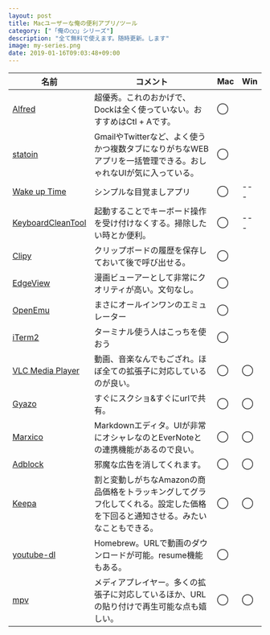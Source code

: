 ```yaml
---
layout: post
title: Macユーザーな俺の便利アプリ/ツール
category: ["「俺の◯◯」シリーズ"]
description: "全て無料で使えます。随時更新。します"
image: my-series.png
date: 2019-01-16T09:03:48+09:00
---
```


|名前|コメント|Mac|Win|
|---|---|---|---|
|[Alfred](https://www.alfredapp.com/)|超優秀。これのおかげで、Dockは全く使っていない。おすすめはCtl + Aです。|◯|
|[statoin](https://getstation.com/)|GmailやTwitterなど、よく使うかつ複数タブになりがちなWEBアプリを一括管理できる。おしゃれなUIが気に入っている。|◯|
|[Wake up Time](https://itunes.apple.com/jp/app/wake-up-time-alarm-clock/id495945638?mt=12)|シンプルな目覚ましアプリ|◯|---|
|[KeyboardCleanTool](https://folivora.ai/downloads/)|起動することでキーボード操作を受け付けなくする。掃除したい時とか便利。|◯|---|
|[Clipy](https://clipy-app.com/)|クリップボードの履歴を保存しておいて後で呼び出せる。|◯||
|[EdgeView](http://edgeview.co.kr/ja/%E4%BB%95%E6%A7%98/)|漫画ビューアーとして非常にクオリティが高い。文句なし。|◯||
|[OpenEmu](https://openemu.org/)|まさにオールインワンのエミュレーター|◯||
|[iTerm2](https://www.iterm2.com/)|ターミナル使う人はこっちを使おう|◯|
|[VLC Media Player](https://www.videolan.org/index.ja.html)|動画、音楽なんでもござれ。ほぼ全ての拡張子に対応しているのが良い。|◯|◯|
|[Gyazo](https://gyazo.com/captures)|すぐにスクショ&すぐにurlで共有。|◯|◯|
|[Marxico](https://chrome.google.com/webstore/detail/marxico/kidnkfckhbdkfgbicccmdggmpgogehop)|Markdownエディタ。UIが非常にオシャレなのとEverNoteとの連携機能があるので良い。|◯|◯|
|[Adblock](https://chrome.google.com/webstore/detail/adblock/gighmmpiobklfepjocnamgkkbiglidom?hl=ja)|邪魔な広告を消してくれます。|◯|◯|
|[Keepa](https://chrome.google.com/webstore/detail/keepa-amazon-price-tracke/neebplgakaahbhdphmkckjjcegoiijjo?hl=ja)|割と変動しがちなAmazonの商品価格をトラッキングしてグラフ化してくれる。設定した価格を下回ると通知させる。みたいなこともできる。|◯|◯|
|[youtube-dl](https://rg3.github.io/youtube-dl/)|Homebrew。URLで動画のダウンロードが可能。resume機能もある。|◯|
|[mpv](https://mpv.io/)|メディアプレイヤー。多くの拡張子に対応しているほか、URLの貼り付けで再生可能な点も嬉しい。|◯|◯|
